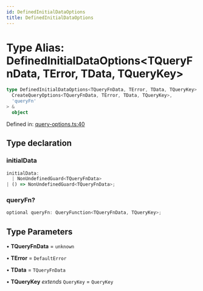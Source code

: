 ```yaml
---
id: DefinedInitialDataOptions
title: DefinedInitialDataOptions
---
```


<!-- DO NOT EDIT: this page is autogenerated from the type comments -->

# Type Alias: DefinedInitialDataOptions\<TQueryFnData, TError, TData, TQueryKey\>

```ts
type DefinedInitialDataOptions<TQueryFnData, TError, TData, TQueryKey> = Omit<
  CreateQueryOptions<TQueryFnData, TError, TData, TQueryKey>,
  'queryFn'
> &
  object
```

Defined in: [query-options.ts:40](https://github.com/arnoud-dv/query/blob/main/packages/angular-query-experimental/src/query-options.ts#L40)

## Type declaration

### initialData

```ts
initialData:
  | NonUndefinedGuard<TQueryFnData>
| () => NonUndefinedGuard<TQueryFnData>;
```

### queryFn?

```ts
optional queryFn: QueryFunction<TQueryFnData, TQueryKey>;
```

## Type Parameters

• **TQueryFnData** = `unknown`

• **TError** = `DefaultError`

• **TData** = `TQueryFnData`

• **TQueryKey** _extends_ `QueryKey` = `QueryKey`
